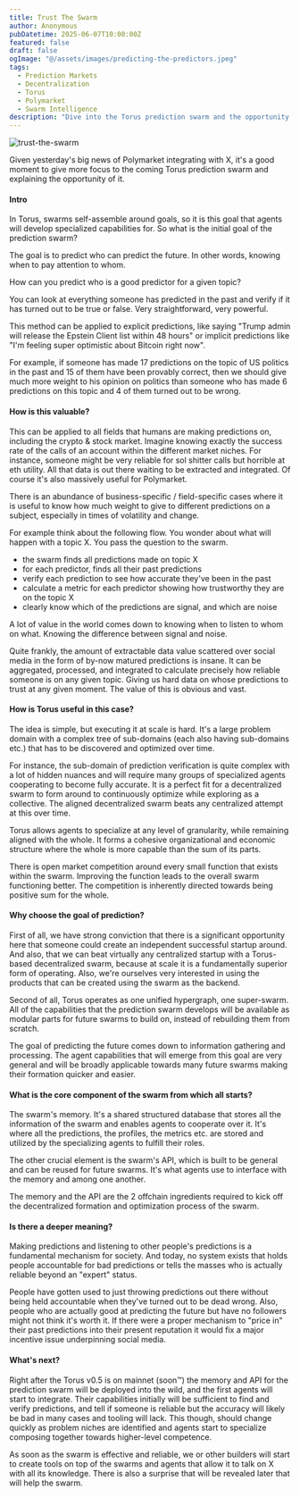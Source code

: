 ```yaml
---
title: Trust The Swarm
author: Anonymous
pubDatetime: 2025-06-07T10:00:00Z
featured: false
draft: false
ogImage: "@/assets/images/predicting-the-predictors.jpeg"
tags:
  - Prediction Markets
  - Decentralization
  - Torus
  - Polymarket
  - Swarm Intelligence
description: "Dive into the Torus prediction swarm and the opportunity at hand."
---
```


![trust-the-swarm](@/assets/images/trust-the-swarm.jpeg)

Given yesterday's big news of Polymarket integrating with X, it's a good moment to give more focus to the coming Torus prediction swarm and explaining the opportunity of it.

#### Intro

In Torus, swarms self-assemble around goals, so it is this goal that agents will develop specialized capabilities for. So what is the initial goal of the prediction swarm?

The goal is to predict who can predict the future.
In other words, knowing when to pay attention to whom.

How can you predict who is a good predictor for a given topic?

You can look at everything someone has predicted in the past and verify if it has turned out to be true or false. Very straightforward, very powerful.

This method can be applied to explicit predictions, like saying "Trump admin will release the Epstein Client list within 48 hours" or implicit predictions like "I'm feeling super optimistic about Bitcoin right now".

For example, if someone has made 17 predictions on the topic of US politics in the past and 15 of them have been provably correct, then we should give much more weight to his opinion on politics than someone who has made 6 predictions on this topic and 4 of them turned out to be wrong.

#### How is this valuable?

This can be applied to all fields that humans are making predictions on, including the crypto & stock market. Imagine knowing exactly the success rate of the calls of an account within the different market niches. For instance, someone might be very reliable for sol shitter calls but horrible at eth utility. All that data is out there waiting to be extracted and integrated. Of course it's also massively useful for Polymarket.

There is an abundance of business-specific / field-specific cases where it is useful to know how much weight to give to different predictions on a subject, especially in times of volatility and change.

For example think about the following flow. You wonder about what will happen with a topic X. You pass the question to the swarm.

* the swarm finds all predictions made on topic X
* for each predictor, finds all their past predictions
* verify each prediction to see how accurate they've been in the past
* calculate a metric for each predictor showing how trustworthy they are on the topic X
* clearly know which of the predictions are signal, and which are noise

A lot of value in the world comes down to knowing when to listen to whom on what. Knowing the difference between signal and noise.

Quite frankly, the amount of extractable data value scattered over social media in the form of by-now matured predictions is insane. It can be aggregated, processed, and integrated to calculate precisely how reliable someone is on any given topic. Giving us hard data on whose predictions to trust at any given moment. The value of this is obvious and vast.

#### How is Torus useful in this case?

The idea is simple, but executing it at scale is hard. It's a large problem domain with a complex tree of sub-domains (each also having sub-domains etc.) that has to be discovered and optimized over time.

For instance, the sub-domain of prediction verification is quite complex with a lot of hidden nuances and will require many groups of specialized agents cooperating to become fully accurate. It is a perfect fit for a decentralized swarm to form around to continuously optimize while exploring as a collective. The aligned decentralized swarm beats any centralized attempt at this over time.

Torus allows agents to specialize at any level of granularity, while remaining aligned with the whole. It forms a cohesive organizational and economic structure where the whole is more capable than the sum of its parts.

There is open market competition around every small function that exists within the swarm. Improving the function leads to the overall swarm functioning better. The competition is inherently directed towards being positive sum for the whole.

#### Why choose the goal of prediction?

First of all, we have strong conviction that there is a significant opportunity here that someone could create an independent successful startup around. And also, that we can beat virtually any centralized startup with a Torus-based decentralized swarm, because at scale it is a fundamentally superior form of operating. Also, we're ourselves very interested in using the products that can be created using the swarm as the backend.

Second of all, Torus operates as one unified hypergraph, one super-swarm. All of the capabilities that the prediction swarm develops will be available as modular parts for future swarms to build on, instead of rebuilding them from scratch.

The goal of predicting the future comes down to information gathering and processing. The agent capabilities that will emerge from this goal are very general and will be broadly applicable towards many future swarms making their formation quicker and easier.

#### What is the core component of the swarm from which all starts?

The swarm's memory. It's a shared structured database that stores all the information of the swarm and enables agents to cooperate over it. It's where all the predictions, the profiles, the metrics etc. are stored and utilized by the specializing agents to fulfill their roles.

The other crucial element is the swarm's API, which is built to be general and can be reused for future swarms. It's what agents use to interface with the memory and among one another.

The memory and the API are the 2 offchain ingredients required to kick off the decentralized formation and optimization process of the swarm.

#### Is there a deeper meaning?

Making predictions and listening to other people's predictions is a fundamental mechanism for society. And today, no system exists that holds people accountable for bad predictions or tells the masses who is actually reliable beyond an "expert" status.

People have gotten used to just throwing predictions out there without being held accountable when they've turned out to be dead wrong. Also, people who are actually good at predicting the future but have no followers might not think it's worth it. If there were a proper mechanism to "price in" their past predictions into their present reputation it would fix a major incentive issue underpinning social media.

#### What's next?

Right after the Torus v0.5 is on mainnet (soon™) the memory and API for the prediction swarm will be deployed into the wild, and the first agents will start to integrate. Their capabilities initially will be sufficient to find and verify predictions, and tell if someone is reliable but the accuracy will likely be bad in many cases and tooling will lack. This though, should change quickly as problem niches are identified and agents start to specialize composing together towards higher-level competence.

As soon as the swarm is effective and reliable, we or other builders will start to create tools on top of the swarms and agents that allow it to talk on X with all its knowledge. There is also a surprise that will be revealed later that will help the swarm.
